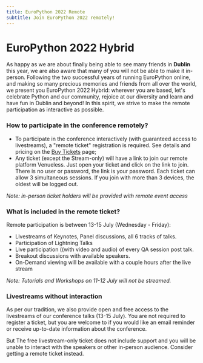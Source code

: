 ```yaml
---
title: EuroPython 2022 Remote
subtitle: Join EuroPython 2022 remotely!
---
```


# EuroPython 2022 Hybrid

As happy as we are about finally being able to see many friends in **Dublin**
this year, we are also aware that many of you will not be able to make it in-person.
Following the two successful years of running EuroPython online, and making so many
precious memories and friends from all over the world, we present you EuroPython 2022 Hybrid:
wherever you are based, let's celebrate Python and our community, rejoice at our diversity and
learn and have fun in Dublin and beyond! In this spirit, we strive to make the remote participation
as interactive as possible.

### How to participate in the conference remotely?

- To participate in the conference interactively (with guaranteed access to livestreams), a "remote ticket" registration is required. See details and pricing on the [Buy Tickets](/tickets#remote-tickets) page;
- Any ticket (except the Stream-only) will have a link to join our remote platform Venueless. Just open your ticket and click on the link to join. There is no user or password, the link is your password. Each ticket can allow 3 simultaneous sessions. If you join with more than 3 devices, the oldest will be logged out. 

*Note: in-person ticket holders will be provided with remote event access*

### What is included in the remote ticket?
Remote participation is between 13-15 July (Wednesday - Friday):
- Livestreams of Keynotes, Panel discussions, all 6 tracks of talks.
- Participation of Lightning Talks
- Live participation ((with video and audio) of every QA session post talk.
- Breakout discussions with available speakers.
- On-Demand viewing will be available with a couple hours after the live stream

*Note: Tutorials and Workshops on 11-12 July will not be streamed.*

### Livestreams without interaction ###
As per our tradition, we also provide open and free access to the livestreams of our conference talks (13-15 July). You are not required to register a ticket, but you are welcome to if you would like an email reminder or receive up-to-date information about the conference.

But The free livestream-only ticket does not include support and you will be unable to interact with the speakers or other in-person audience. Consider getting a remote ticket instead.
